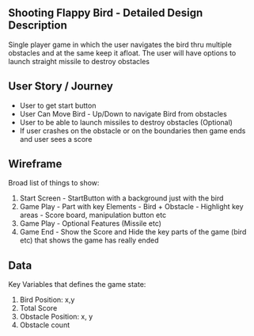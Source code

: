 ## Shooting Flappy Bird - Detailed Design Description

Single player game in which the user navigates the bird thru multiple obstacles and at the same keep it afloat. The user will have options to launch straight missile to destroy obstacles

## User Story / Journey
- User to get start button
- User Can Move Bird - Up/Down to navigate Bird from obstacles
- User to be able to launch missiles to destroy obstacles (Optional)
- If user crashes on the obstacle or on the boundaries then game ends and user sees a score


## Wireframe
Broad list of things to show:
1. Start Screen - StartButton with a background just with the bird
2. Game Play - Part with key Elements - Bird + Obstacle - Highlight key areas - Score board, manipulation button etc
3. Game Play - Optional Features (Missile etc)
4. Game End - Show the Score and Hide the key parts of the game (bird etc) that shows the game has really ended


## Data
Key Variables that defines the game state:
1. Bird Position: x,y
2. Total Score
3. Obstacle Position: x, y
4. Obstacle count




